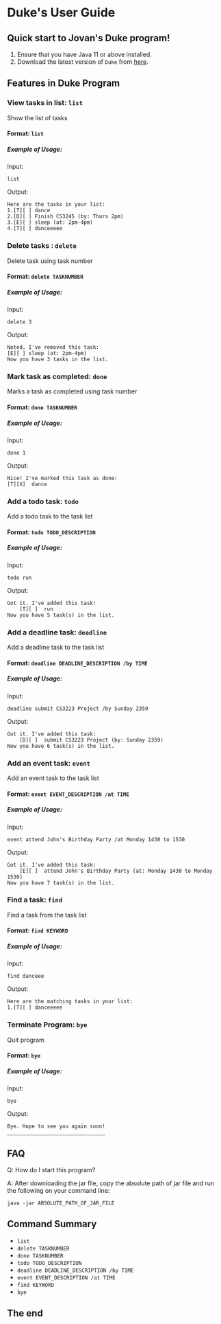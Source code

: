 # Duke's User Guide

## Quick start to Jovan's Duke program!
1) Ensure that you have Java 11 or above installed.
2) Download the latest version of `Duke` from [here](https://github.com/jovanhuang/ip/releases/download/A-Release/IP.jar).

## Features in Duke Program

### View tasks in list: `list`
Show the list of tasks

#### Format: `list`
##### Example of Usage:
Input:
```text
list
```

Output:
```text
Here are the tasks in your list:
1.[T][ ] dance
2.[D][ ] Finish CS3245 (by: Thurs 2pm)
3.[E][ ] sleep (at: 2pm-4pm)
4.[T][ ] danceeeee
```
### Delete tasks : `delete`
Delete task using task number

#### Format: `delete TASKNUMBER`
##### Example of Usage:
Input:
```text
delete 3
```

Output:
```text
Noted. I've removed this task:
[E][ ] sleep (at: 2pm-4pm)
Now you have 3 tasks in the list.
```
### Mark task as completed: `done`
Marks a task as completed using task number

#### Format: `done TASKNUMBER`
##### Example of Usage:
Input:
```text
done 1
```


Output:
```text
Nice! I've marked this task as done:
[T][X]  dance
```
### Add a todo task: `todo`
Add a todo task to the task list

#### Format: `todo TODO_DESCRIPTION`
##### Example of Usage:
Input:
```text
todo run
```
Output:
```text
Got it. I've added this task: 
    [T][ ]  run
Now you have 5 task(s) in the list.
```
### Add a deadline task: `deadline`
Add a deadline task to the task list

#### Format: `deadline DEADLINE_DESCRIPTION /by TIME`
##### Example of Usage:
Input:
```text
deadline submit CS3223 Project /by Sunday 2359
```
Output:
```text
Got it. I've added this task: 
    [D][ ]  submit CS3223 Project (by: Sunday 2359)
Now you have 6 task(s) in the list.
```
### Add an event task: `event`
Add an event task to the task list

#### Format: `event EVENT_DESCRIPTION /at TIME`
##### Example of Usage:
Input:
```text
event attend John's Birthday Party /at Monday 1430 to 1530
```

Output:
```text
Got it. I've added this task: 
    [E][ ]  attend John's Birthday Party (at: Monday 1430 to Monday 1530)
Now you have 7 task(s) in the list.
```
### Find a task: `find`
Find a task from the task list

#### Format: `find KEYWORD`
##### Example of Usage:
Input:
```text
find danceee
```

Output:
```text
Here are the matching tasks in your list: 
1.[T][ ] danceeeee
```
### Terminate Program: `bye`
Quit program

#### Format: `bye`
##### Example of Usage:
Input:
```text
bye
```

Output:
```text
Bye. Hope to see you again soon!
________________________________
```
## FAQ

Q: How do I start this program?

A: After downloading the jar file, copy the absolute path of jar file and run the following on your command line:

```java -jar ABSOLUTE_PATH_OF_JAR_FILE```

## Command Summary
* ```list```
* ```delete TASKNUMBER```
* ```done TASKNUMBER```
* ```todo TODO_DESCRIPTION```
* ```deadline DEADLINE_DESCRIPTION /by TIME```
* ```event EVENT_DESCRIPTION /at TIME```
* ```find KEYWORD```
* ```bye```

## The end